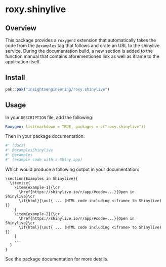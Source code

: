 # roxy.shinylive

## Overview

This package provides a `roxygen2` extension that automatically takes the code from the `@examples` tag that follows and crate an URL to the shinylive service. During the documentation build, a new section is added to the function manual that contains aforementioned link as well as iframe to the application itself.

## Install

```r
pak::pak("insightsengineering/roxy.shinylive")
```

## Usage

In your `DESCRIPTION` file, add the following:

```yaml
Roxygen: list(markdown = TRUE, packages = c("roxy.shinylive"))
```

Then in your package documentation:

```r
#' (docs)
#' @examplesShinylive
#' @examples
#' (example code with a Shiny app)
```

Which would produce a following output in your documentation:

```Rd
\section{Examples in Shinylive}{
  \itemize{
    \item{example-1}{\cr
      \href{https://shinylive.io/r/app/#code=...}{Open in Shinylive}\cr
      \if{html}{\out{ ... (HTML code including <iframe> to Shinylive) }}
    }
    \item{example-2}{\cr
      \href{https://shinylive.io/r/app/#code=...}{Open in Shinylive}\cr
      \if{html}{\out{ ... (HTML code including <iframe> to Shinylive) }}
    }
    ...
  }
}
```

See the package documentation for more details.
